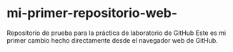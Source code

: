 # mi-primer-repositorio-web-
Repositorio de prueba para la práctica de laboratorio de GitHub
Este es mi primer cambio hecho directamente desde el navegador web de GitHub.


